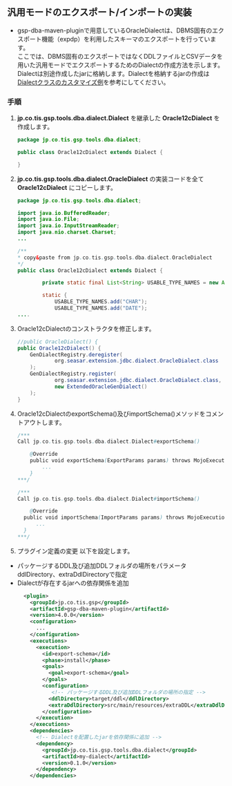 ## 汎用モードのエクスポート/インポートの実装

- gsp-dba-maven-pluginで用意しているOracleDialectは、DBMS固有のエクスポート機能（expdp）を利用したスキーマのエクスポートを行っています。  
ここでは、DBMS固有のエクスポートではなくDDLファイルとCSVデータを用いた汎用モードでエクスポートするためのDialectの作成方法を示します。  
  Dialectは別途作成したjarに格納します。Dialectを格納するjarの作成は[Dialectクラスのカスタマイズ例](./custom-Dialect.md)を参考にしてください。


### 手順

1.  **jp.co.tis.gsp.tools.dba.dialect.Dialect** を継承した **Oracle12cDialect** を作成します。
    ```java
    package jp.co.tis.gsp.tools.dba.dialect;

    public class Oracle12cDialect extends Dialect {

    }
    ```

2.  **jp.co.tis.gsp.tools.dba.dialect.OracleDialect** の実装コードを全て **Oracle12cDialect** にコピーします。
    ```java
    package jp.co.tis.gsp.tools.dba.dialect;

    import java.io.BufferedReader;
    import java.io.File;
    import java.io.InputStreamReader;
    import java.nio.charset.Charset;
    ...

    /**
    * copy&paste from jp.co.tis.gsp.tools.dba.dialect.OracleDialect
    */
    public class Oracle12cDialect extends Dialect {

            private static final List<String> USABLE_TYPE_NAMES = new ArrayList<String>();

            static {
                USABLE_TYPE_NAMES.add("CHAR");
                USABLE_TYPE_NAMES.add("DATE");
    ....
    ```
    
3. Oracle12cDialectのコンストラクタを修正します。
    ```java
    //public OracleDialect() {
    public Oracle12cDialect() {
        GenDialectRegistry.deregister(
                org.seasar.extension.jdbc.dialect.OracleDialect.class
        );
        GenDialectRegistry.register(
                org.seasar.extension.jdbc.dialect.OracleDialect.class,
                new ExtendedOracleGenDialect()
        );
    }
    ```
    
4.  Oracle12cDialectのexportSchema()及びimportSchema()メソッドをコメントアウトします。
    ```java
    /***
    Call jp.co.tis.gsp.tools.dba.dialect.Dialect#exportSchema()

        @Override
        public void exportSchema(ExportParams params) throws MojoExecutionException {
            ...
        }
    ***/

    /***
    Call jp.co.tis.gsp.tools.dba.dialect.Dialect#importSchema()

        @Override
      public void importSchema(ImportParams params) throws MojoExecutionException{
          ...
      }
    ***/
    ```

5. プラグイン定義の変更
以下を設定します。  
- パッケージするDDL及び追加DDLフォルダの場所をパラメータddlDirectory、extraDdlDirectoryで指定
- Dialectが存在するjarへの依存関係を追加
    ```xml
      <plugin>
        <groupId>jp.co.tis.gsp</groupId>
        <artifactId>gsp-dba-maven-plugin</artifactId>
        <version>4.0.0</version>
        <configuration>
          ...
        </configuration>
        <executions>
          <execution>
            <id>export-schema</id>
            <phase>install</phase>
            <goals>
              <goal>export-schema</goal>
            </goals>
            <configuration>
               <!-- パッケージするDDL及び追加DDLフォルダの場所の指定 -->
              <ddlDirectory>target/ddl</ddlDirectory>
              <extraDdlDirectory>src/main/resources/extraDDL</extraDdlDirectory>
            </configuration>
          </execution>  
        </executions>
        <dependencies>
          <!-- Dialectを配置したjarを依存関係に追加 -->
          <dependency>
            <groupId>jp.co.tis.gsp.tools.dba.dialect</groupId>
            <artifactId>my-dialect</artifactId>
            <version>0.1.0</version>
          </dependency>
        </dependencies>
    ```
